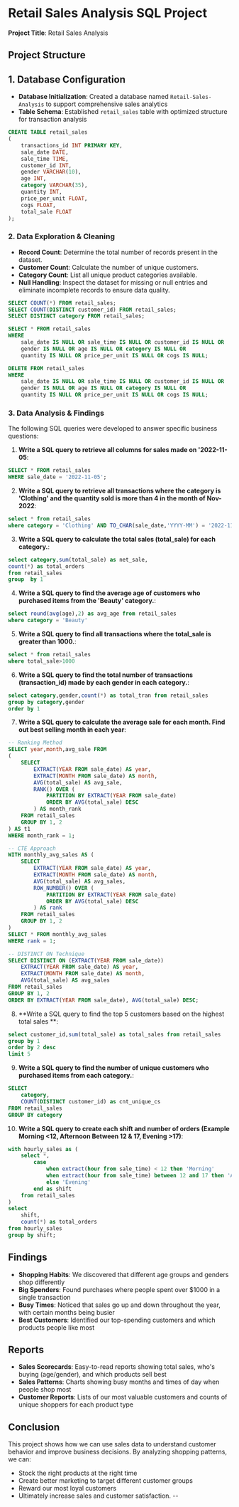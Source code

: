 # Retail Sales Analysis SQL Project

**Project Title**: Retail Sales Analysis  

## Project Structure

## 1. Database Configuration

- **Database Initialization**: Created a database named `Retail-Sales-Analysis` to support comprehensive sales analytics
- **Table Schema**: Established `retail_sales` table with optimized structure for transaction analysis

```sql
CREATE TABLE retail_sales
(
    transactions_id INT PRIMARY KEY,
    sale_date DATE,	
    sale_time TIME,
    customer_id INT,	
    gender VARCHAR(10),
    age INT,
    category VARCHAR(35),
    quantity INT,
    price_per_unit FLOAT,	
    cogs FLOAT,
    total_sale FLOAT
);
```

### 2. Data Exploration & Cleaning

- **Record Count**: Determine the total number of records present in the dataset.
- **Customer Count**: Calculate the number of unique customers.
- **Category Count**: List all unique product categories available.
- **Null Handling**: Inspect the dataset for missing or null entries and eliminate incomplete records to ensure data quality.


```sql
SELECT COUNT(*) FROM retail_sales;
SELECT COUNT(DISTINCT customer_id) FROM retail_sales;
SELECT DISTINCT category FROM retail_sales;

SELECT * FROM retail_sales
WHERE 
    sale_date IS NULL OR sale_time IS NULL OR customer_id IS NULL OR 
    gender IS NULL OR age IS NULL OR category IS NULL OR 
    quantity IS NULL OR price_per_unit IS NULL OR cogs IS NULL;

DELETE FROM retail_sales
WHERE 
    sale_date IS NULL OR sale_time IS NULL OR customer_id IS NULL OR 
    gender IS NULL OR age IS NULL OR category IS NULL OR 
    quantity IS NULL OR price_per_unit IS NULL OR cogs IS NULL;
```

### 3. Data Analysis & Findings

The following SQL queries were developed to answer specific business questions:

1. **Write a SQL query to retrieve all columns for sales made on '2022-11-05**:
```sql
SELECT * FROM retail_sales
WHERE sale_date = '2022-11-05';
```

2. **Write a SQL query to retrieve all transactions where the category is 'Clothing' and the quantity sold is more than 4 in the month of Nov-2022**:
```sql
select * from retail_sales
where category = 'Clothing' AND TO_CHAR(sale_date,'YYYY-MM') = '2022-11' AND quantity >=3
```

3. **Write a SQL query to calculate the total sales (total_sale) for each category.**:
```sql
select category,sum(total_sale) as net_sale,
count(*) as total_orders
from retail_sales
group  by 1
```

4. **Write a SQL query to find the average age of customers who purchased items from the 'Beauty' category.**:
```sql
select round(avg(age),2) as avg_age from retail_sales
where category = 'Beauty'
```

5. **Write a SQL query to find all transactions where the total_sale is greater than 1000.**:
```sql
select * from retail_sales
where total_sale>1000
```

6. **Write a SQL query to find the total number of transactions (transaction_id) made by each gender in each category.**:
```sql
select category,gender,count(*) as total_tran from retail_sales
group by category,gender
order by 1
```

7. **Write a SQL query to calculate the average sale for each month. Find out best selling month in each year**:
```sql
-- Ranking Method
SELECT year,month,avg_sale FROM
(
    SELECT 
        EXTRACT(YEAR FROM sale_date) AS year,
        EXTRACT(MONTH FROM sale_date) AS month,
        AVG(total_sale) AS avg_sale,
        RANK() OVER (
            PARTITION BY EXTRACT(YEAR FROM sale_date) 
            ORDER BY AVG(total_sale) DESC
        ) AS month_rank
    FROM retail_sales
    GROUP BY 1, 2
) AS t1
WHERE month_rank = 1;

-- CTE Approach
WITH monthly_avg_sales AS (
    SELECT 
        EXTRACT(YEAR FROM sale_date) AS year,             
        EXTRACT(MONTH FROM sale_date) AS month,           
        AVG(total_sale) AS avg_sales,                     
        ROW_NUMBER() OVER (
            PARTITION BY EXTRACT(YEAR FROM sale_date)     
            ORDER BY AVG(total_sale) DESC                 
        ) AS rank
    FROM retail_sales
    GROUP BY 1, 2                                         
)
SELECT * FROM monthly_avg_sales
WHERE rank = 1;   

-- DISTINCT ON Technique
SELECT DISTINCT ON (EXTRACT(YEAR FROM sale_date)) 
    EXTRACT(YEAR FROM sale_date) AS year,
    EXTRACT(MONTH FROM sale_date) AS month,
    AVG(total_sale) AS avg_sales
FROM retail_sales
GROUP BY 1, 2
ORDER BY EXTRACT(YEAR FROM sale_date), AVG(total_sale) DESC;
```

8. **Write a SQL query to find the top 5 customers based on the highest total sales **:
```sql
select customer_id,sum(total_sale) as total_sales from retail_sales
group by 1
order by 2 desc
limit 5
```

9. **Write a SQL query to find the number of unique customers who purchased items from each category.**:
```sql
SELECT 
    category,    
    COUNT(DISTINCT customer_id) as cnt_unique_cs
FROM retail_sales
GROUP BY category
```

10. **Write a SQL query to create each shift and number of orders (Example Morning <12, Afternoon Between 12 & 17, Evening >17)**:
```sql
with hourly_sales as (
    select *,
        case
            when extract(hour from sale_time) < 12 then 'Morning'
            when extract(hour from sale_time) between 12 and 17 then 'Afternoon'
            else 'Evening'
        end as shift
    from retail_sales
)
select 
    shift,
    count(*) as total_orders
from hourly_sales
group by shift;
```

## Findings

- **Shopping Habits**: We discovered that different age groups and genders shop differently
- **Big Spenders**: Found purchases where people spent over $1000 in a single transaction
- **Busy Times**: Noticed that sales go up and down throughout the year, with certain months being busier
- **Best Customers**: Identified our top-spending customers and which products people like most


## Reports

- **Sales Scorecards**: Easy-to-read reports showing total sales, who's buying (age/gender), and which products sell best
- **Sales Patterns**: Charts showing busy months and times of day when people shop most
- **Customer Reports**: Lists of our most valuable customers and counts of unique shoppers for each product type
  
## Conclusion

This project shows how we can use sales data to understand customer behavior and improve business decisions. By analyzing shopping patterns, we can:
- Stock the right products at the right time
- Create better marketing to target different customer groups
- Reward our most loyal customers
- Ultimately increase sales and customer satisfaction.
--
